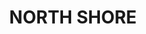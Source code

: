 ---
lastmod: '2025-04-06T06:05:20+00:00'
latitude: -31.439614
layout: suburb
longitude: 152.87253
postcode: '2444'
state: NSW
title: NORTH SHORE
url: /nsw/north-shore/
---